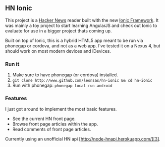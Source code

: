 ## HN Ionic
This project is a [Hacker News][1] reader built with the new [Ionic Framework][2]. It was mainly a toy project to start learning AngularJS and check out Ionic to evaluate for use in a bigger project thats coming up.

Built on top of Ionic, this is a hybrid HTML5 app meant to be run via phonegap or cordova, and not as a web app.
I've tested it on a Nexus 4, but should work on most modern devices and iDevices.

### Run it
1. Make sure to have phonegap (or cordova) installed.
2. `git clone http://www.github.com/leonsas/hn-ionic && cd hn-ionic`
3. Run with phonegap: `phonegap local run android`

### Features
I just got around to implement the most basic features.
- See the current HN front page.
- Browse front page articles within the app.
- Read comments of front page articles.

Currently using an unofficial HN api [http://node-hnapi.herokuapp.com/][3].

[1]:	news.ycombinator.com
[2]:	ionicframework.com
[3]:	http://node-hnapi.herokuapp.com/